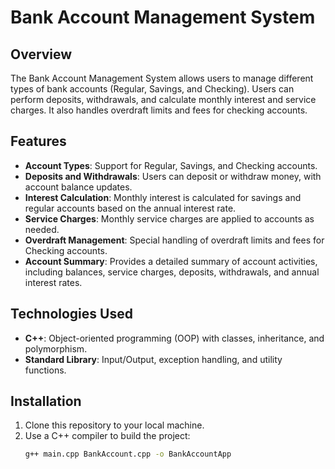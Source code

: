 # Bank Account Management System

## Overview
The Bank Account Management System allows users to manage different types of bank accounts (Regular, Savings, and Checking). Users can perform deposits, withdrawals, and calculate monthly interest and service charges. It also handles overdraft limits and fees for checking accounts.

## Features
- **Account Types**: Support for Regular, Savings, and Checking accounts.
- **Deposits and Withdrawals**: Users can deposit or withdraw money, with account balance updates.
- **Interest Calculation**: Monthly interest is calculated for savings and regular accounts based on the annual interest rate.
- **Service Charges**: Monthly service charges are applied to accounts as needed.
- **Overdraft Management**: Special handling of overdraft limits and fees for Checking accounts.
- **Account Summary**: Provides a detailed summary of account activities, including balances, service charges, deposits, withdrawals, and annual interest rates.

## Technologies Used
- **C++**: Object-oriented programming (OOP) with classes, inheritance, and polymorphism.
- **Standard Library**: Input/Output, exception handling, and utility functions.

## Installation
1. Clone this repository to your local machine.
2. Use a C++ compiler to build the project:
   ```bash
   g++ main.cpp BankAccount.cpp -o BankAccountApp
